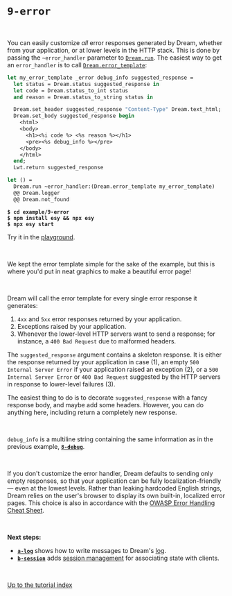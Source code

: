 # `9-error`

<br>

You can easily customize *all* error responses generated by Dream, whether from
your application, or at lower levels in the HTTP stack. This is done by passing
the `~error_handler` parameter to
[`Dream.run`](https://aantron.github.io/dream/#val-run). The easiest way to get
an `error_handler` is to call
[`Dream.error_template`](https://aantron.github.io/dream/#val-error_template):

```ocaml
let my_error_template _error debug_info suggested_response =
  let status = Dream.status suggested_response in
  let code = Dream.status_to_int status
  and reason = Dream.status_to_string status in

  Dream.set_header suggested_response "Content-Type" Dream.text_html;
  Dream.set_body suggested_response begin
    <html>
    <body>
      <h1><%i code %> <%s reason %></h1>
      <pre><%s debug_info %></pre>
    </body>
    </html>
  end;
  Lwt.return suggested_response

let () =
  Dream.run ~error_handler:(Dream.error_template my_error_template)
  @@ Dream.logger
  @@ Dream.not_found
```

<pre><code><b>$ cd example/9-error</b>
<b>$ npm install esy && npx esy</b>
<b>$ npx esy start</b></code></pre>

Try it in the [playground](http://dream.as/9-error).

<br>

We kept the error template simple for the sake of the example, but this is
where you'd put in neat graphics to make a beautiful error page!

<br>

Dream will call the error template for every single error response it generates:

1. `4xx` and `5xx` error responses returned by your application.
2. Exceptions raised by your application.
3. Whenever the lower-level HTTP servers want to send a response; for instance,
   a `400 Bad Request` due to malformed headers.

The `suggested_response` argument contains a skeleton response. It is either the
response returned by your application in case (1), an empty `500 Internal
Server Error` if your application raised an exception (2), or a `500 Internal
Server Error` or `400 Bad Request` suggested by the HTTP servers in response to
lower-level failures (3).

The easiest thing to do is to decorate `suggested_response` with a fancy
response body, and maybe add some headers. However, you can do anything here,
including return a completely new response.

<br>

`debug_info` is a multiline string containing the same information as in the
previous example, [**`8-debug`**](../8-debug#files).

<!-- TODO Images of the generated pages. -->

<br>

If you don't customize the error handler, Dream defaults to sending only empty
responses, so that your application can be fully localization-friendly &mdash;
even at the lowest levels. Rather than leaking hardcoded English strings, Dream
relies on the user's browser to display its own built-in, localized error pages.
This choice is also in accordance with the [OWASP Error Handling Cheat
Sheet](https://cheatsheetseries.owasp.org/cheatsheets/Error_Handling_Cheat_Sheet.html).

<br>

**Next steps:**

- [**`a-log`**](../a-log#files) shows how to write messages to Dream's
  [log](https://aantron.github.io/dream/#logging).
- [**`b-session`**](../b-session#files) adds [session
  management](https://aantron.github.io/dream/#sessions) for associating state
  with clients.

<br>

[Up to the tutorial index](../#readme)
